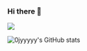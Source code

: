 ### Hi there 👋
<img src="https://img.shields.io/badge/Java-3178C6?style=flat&logo=Java&logoColor=white"/>

![0jyyyyy's GitHub stats](https://github-readme-stats.vercel.app/api?username=0jyyyyy&show_icons=true&theme=radical) 
